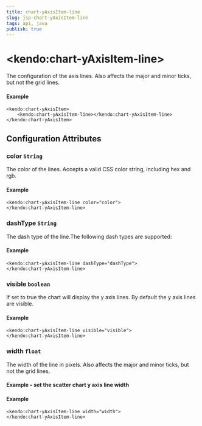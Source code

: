 ```yaml
---
title: chart-yAxisItem-line
slug: jsp-chart-yAxisItem-line
tags: api, java
publish: true
---
```


# \<kendo:chart-yAxisItem-line\>

The configuration of the axis lines. Also affects the major and minor ticks, but not the grid lines.

#### Example
    <kendo:chart-yAxisItem>
        <kendo:chart-yAxisItem-line></kendo:chart-yAxisItem-line>
    </kendo:chart-yAxisItem>

## Configuration Attributes

### color `String`

The color of the lines. Accepts a valid CSS color string, including hex and rgb.

#### Example
    <kendo:chart-yAxisItem-line color="color">
    </kendo:chart-yAxisItem-line>

### dashType `String`

The dash type of the line.The following dash types are supported:

#### Example
    <kendo:chart-yAxisItem-line dashType="dashType">
    </kendo:chart-yAxisItem-line>

### visible `boolean`

If set to true the chart will display the y axis lines. By default the y axis lines are visible.

#### Example
    <kendo:chart-yAxisItem-line visible="visible">
    </kendo:chart-yAxisItem-line>

### width `float`

The width of the line in pixels. Also affects the major and minor ticks, but not the grid lines.
#### Example - set the scatter chart y axis line width

#### Example
    <kendo:chart-yAxisItem-line width="width">
    </kendo:chart-yAxisItem-line>

